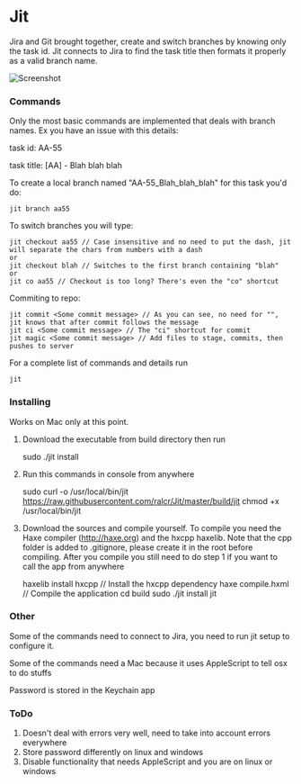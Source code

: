 # Jit
Jira and Git brought together, create and switch branches by knowing only the task id.
Jit connects to Jira to find the task title then formats it properly as a valid branch name.

![Screenshot](http://s18.postimg.org/vv7c6n8cp/jit.png)

### Commands
Only the most basic commands are implemented that deals with branch names.
Ex you have an issue with this details:
  
  task id: AA-55
  
  task title: [AA] - Blah blah blah

To create a local branch named "AA-55_Blah_blah_blah" for this task you'd do:

	jit branch aa55	

To switch branches you will type: 

	jit checkout aa55 // Case insensitive and no need to put the dash, jit will separate the chars from numbers with a dash
	or
	jit checkout blah // Switches to the first branch containing "blah"
	or
	jit co aa55 // Checkout is too long? There's even the "co" shortcut

Commiting to repo:

	jit commit <Some commit message> // As you can see, no need for "", jit knows that after commit follows the message
	jit ci <Some commit message> // The "ci" shortcut for commit
	jit magic <Some commit message> // Add files to stage, commits, then pushes to server

For a complete list of commands and details run

	jit

### Installing

Works on Mac only at this point.

 1. Download the executable from build directory then run

	sudo ./jit install
	
 2. Run this commands in console from anywhere
      
	sudo curl -o /usr/local/bin/jit https://raw.githubusercontent.com/ralcr/Jit/master/build/jit
	chmod +x /usr/local/bin/jit

 3. Download the sources and compile yourself. To compile you need the Haxe compiler (http://haxe.org) and the hxcpp haxelib. Note that the cpp folder is added to .gitignore, please create it in the root before compiling. After you compile you still need to do step 1 if you want to call the app from anywhere
 	
	haxelib install hxcpp // Install the hxcpp dependency
	haxe compile.hxml // Compile the application
	cd build
	sudo ./jit install
	jit

### Other
Some of the commands need to connect to Jira, you need to run jit setup to configure it.

Some of the commands need a Mac because it uses AppleScript to tell osx to do stuffs

Password is stored in the Keychain app

### ToDo
1. Doesn't deal with errors very well, need to take into account errors everywhere
2. Store password differently on linux and windows
3. Disable functionality that needs AppleScript and you are on linux or windows

